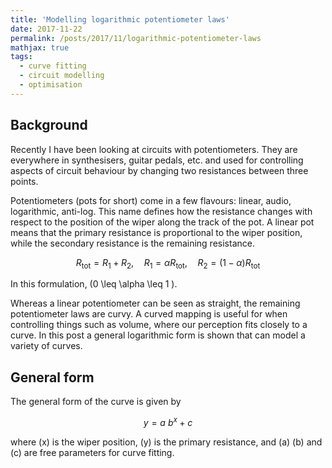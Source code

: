 ```yaml
---
title: 'Modelling logarithmic potentiometer laws'
date: 2017-11-22
permalink: /posts/2017/11/logarithmic-potentiometer-laws
mathjax: true
tags:
  - curve fitting
  - circuit modelling
  - optimisation
---
```


## Background

Recently I have been looking at circuits with potentiometers. They are everywhere in synthesisers, guitar pedals, etc. and used for controlling aspects of circuit behaviour by changing two resistances between three points.

Potentiometers (pots for short) come in a few flavours: linear, audio, logarithmic, anti-log. This name defines how the resistance changes with respect to the position of the wiper along the track of the pot. A linear pot means that the primary resistance is proportional to the wiper position, while the secondary resistance is the remaining resistance.

$$ R_\mathrm{tot} = R_1 + R_2,\quad R_1 = \alpha R_\mathrm{tot},\quad R_2 = (1-\alpha)R_\mathrm{tot} $$

In this formulation, \(0 \leq \alpha \leq 1 \).

Whereas a linear potentiometer can be seen as straight, the remaining potentiometer laws are curvy. A curved mapping is useful for when controlling things such as volume, where our perception fits closely to a curve. In this post a general logarithmic form is shown that can model a variety of curves.

## General form

The general form of the curve is given by

$$ y = a\ b^x + c$$

where \(x\) is the wiper position, \(y\) is the primary resistance, and \(a\) \(b\) and \(c\) are free parameters for curve fitting.
